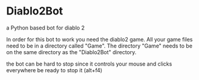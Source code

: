 # Diablo2Bot
a Python based bot for diablo 2

In order for this bot to work you need the diablo2 game.
All your game files need to be in a directory called "Game".
The directory "Game" needs to be on the same directory as the "Diablo2Bot" directory.

the bot can be hard to stop since it controls your mouse and clicks everywhere be ready to stop it (alt+f4)

